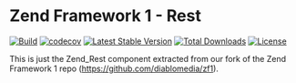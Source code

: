 # Zend Framework 1 - Rest

[![Build](https://github.com/diablomedia/zf1-rest/workflows/Build/badge.svg?event=push)](https://github.com/diablomedia/zf1-rest/actions?query=workflow%3ABuild+event%3Apush)
[![codecov](https://codecov.io/gh/diablomedia/zf1-rest/branch/master/graph/badge.svg)](https://codecov.io/gh/diablomedia/zf1-rest)
[![Latest Stable Version](https://poser.pugx.org/diablomedia/zendframework1-rest/v/stable)](https://packagist.org/packages/diablomedia/zendframework1-rest)
[![Total Downloads](https://poser.pugx.org/diablomedia/zendframework1-rest/downloads)](https://packagist.org/packages/diablomedia/zendframework1-rest)
[![License](https://poser.pugx.org/diablomedia/zendframework1-rest/license)](https://packagist.org/packages/diablomedia/zendframework1-rest)

This is just the Zend_Rest component extracted from our fork of the Zend Framework 1 repo (https://github.com/diablomedia/zf1).
